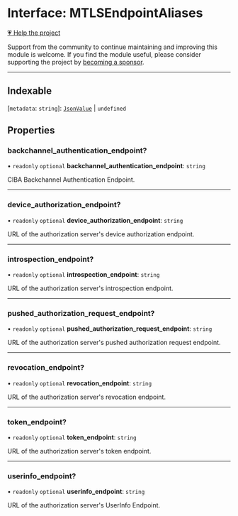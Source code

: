 # Interface: MTLSEndpointAliases

[💗 Help the project](https://github.com/sponsors/panva)

Support from the community to continue maintaining and improving this module is welcome. If you find the module useful, please consider supporting the project by [becoming a sponsor](https://github.com/sponsors/panva).

***

## Indexable

 \[`metadata`: `string`\]: [`JsonValue`](../type-aliases/JsonValue.md) \| `undefined`

## Properties

### backchannel\_authentication\_endpoint?

• `readonly` `optional` **backchannel\_authentication\_endpoint**: `string`

CIBA Backchannel Authentication Endpoint.

***

### device\_authorization\_endpoint?

• `readonly` `optional` **device\_authorization\_endpoint**: `string`

URL of the authorization server's device authorization endpoint.

***

### introspection\_endpoint?

• `readonly` `optional` **introspection\_endpoint**: `string`

URL of the authorization server's introspection endpoint.

***

### pushed\_authorization\_request\_endpoint?

• `readonly` `optional` **pushed\_authorization\_request\_endpoint**: `string`

URL of the authorization server's pushed authorization request endpoint.

***

### revocation\_endpoint?

• `readonly` `optional` **revocation\_endpoint**: `string`

URL of the authorization server's revocation endpoint.

***

### token\_endpoint?

• `readonly` `optional` **token\_endpoint**: `string`

URL of the authorization server's token endpoint.

***

### userinfo\_endpoint?

• `readonly` `optional` **userinfo\_endpoint**: `string`

URL of the authorization server's UserInfo Endpoint.
